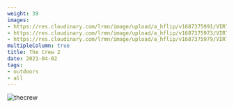```yaml
---
weight: 39
images:
- https://res.cloudinary.com/lrmn/image/upload/a_hflip/v1687375991/VIRTUAL-PHOTOGRAPHY/thecrew/thecrew1_sl5dvn.jpg
- https://res.cloudinary.com/lrmn/image/upload/a_hflip/v1687375973/VIRTUAL-PHOTOGRAPHY/thecrew/Pic_20211220_132004_3840x2160_zct15d.jpg
- https://res.cloudinary.com/lrmn/image/upload/a_hflip/v1687375979/VIRTUAL-PHOTOGRAPHY/thecrew/Pic_20211220_132729_3840x2160_inkywy.jpg
multipleColumn: true
title: The Crew 2
date: 2021-04-02
tags:
- outdoors
- all
---
```


![thecrew](https://res.cloudinary.com/lrmn/image/upload/v1687375977/VIRTUAL-PHOTOGRAPHY/thecrew/Pic_20211220_132631_3840x2160_cyje5y.jpg)